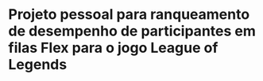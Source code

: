# Projeto pessoal para ranqueamento de desempenho de participantes em filas Flex para o jogo League of Legends

